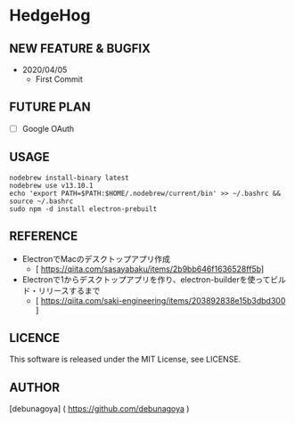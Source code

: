 # HedgeHog

## NEW FEATURE & BUGFIX
- 2020/04/05
  - First Commit

## FUTURE PLAN
- [ ] Google OAuth 

## USAGE
```
nodebrew install-binary latest  
nodebrew use v13.10.1  
echo 'export PATH=$PATH:$HOME/.nodebrew/current/bin' >> ~/.bashrc && source ~/.bashrc  
sudo npm -d install electron-prebuilt 
```

## REFERENCE
- ElectronでMacのデスクトップアプリ作成  
  - [ https://qiita.com/sasayabaku/items/2b9bb646f1636528ff5b]  
- Electronで1からデスクトップアプリを作り、electron-builderを使ってビルド・リリースするまで  
  - [ https://qiita.com/saki-engineering/items/203892838e15b3dbd300 ]  

## LICENCE
This software is released under the MIT License, see LICENSE.

## AUTHOR
[debunagoya] ( https://github.com/debunagoya )
